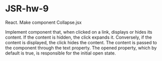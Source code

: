 # JSR-hw-9
React. Make component Collapse.jsx

Implement <Collapse> component that, when clicked on a link,
displays or hides its content. If the content is hidden, the click expands it.
Conversely, if the content is displayed, the click hides the content.
The content is passed to the component through the text property. The opened property,
which by default is true, is responsible for the initial open state.